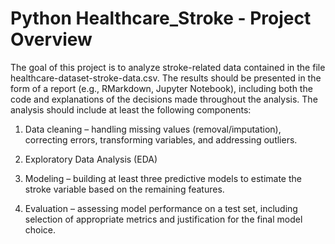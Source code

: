 # Python Healthcare_Stroke - Project Overview

The goal of this project is to analyze stroke-related data contained in the file healthcare-dataset-stroke-data.csv. The results should be presented in the form of a report (e.g., RMarkdown, Jupyter Notebook), including both the code and explanations of the decisions made throughout the analysis. The analysis should include at least the following components:

1. Data cleaning – handling missing values (removal/imputation), correcting errors, transforming variables, and addressing outliers.

2. Exploratory Data Analysis (EDA)

3. Modeling – building at least three predictive models to estimate the stroke variable based on the remaining features.

4. Evaluation – assessing model performance on a test set, including selection of appropriate metrics and justification for the final model choice.
